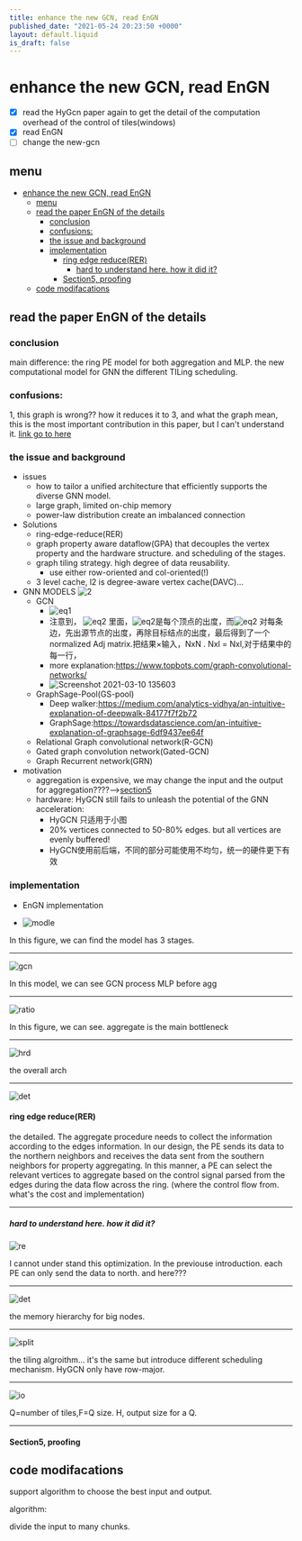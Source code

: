 ```yaml
---
title: enhance the new GCN, read EnGN
published_date: "2021-05-24 20:23:50 +0000"
layout: default.liquid
is_draft: false
--- 
```

# enhance the new GCN, read EnGN

- [x] read the HyGcn paper again to get the detail of the computation overhead of the control of tiles(windows)
- [x] read EnGN
- [ ] change the new-gcn

## menu

- [enhance the new GCN, read EnGN](#enhance-the-new-gcn-read-engn)
  - [menu](#menu)
  - [read the paper EnGN of the details](#read-the-paper-engn-of-the-details)
    - [conclusion](#conclusion)
    - [confusions:](#confusions)
    - [the issue and background](#the-issue-and-background)
    - [implementation](#implementation)
      - [ring edge reduce(RER)](#ring-edge-reducerer)
        - [hard to understand here. how it did it?](#hard-to-understand-here-how-it-did-it)
      - [Section5, proofing](#section5-proofing)
  - [code modifacations](#code-modifacations)

## read the paper EnGN of the details

### conclusion

main difference:
the ring PE model for both aggregation and MLP.
the new computational model for GNN
the different TILing scheduling.

### confusions:

1, this graph is wrong?? how it reduces it to 3, and what the graph mean, this is the most important contribution in this paper, but I can't understand it. [link go to here](#hard-to-understand-here-how-it-did-it)

### the issue and background

- issues
  - how to tailor a unified architecture that efficiently supports the diverse GNN model.
  - large graph, limited on-chip memory
  - power-law distribution create an imbalanced connection
- Solutions
  - ring-edge-reduce(RER)
  - graph property aware dataflow(GPA) that decouples the vertex property and the hardware structure. and scheduling of the stages.
  - graph tiling strategy. high degree of data reusability.
    - use either row-oriented and col-oriented(!)
  - 3 level cache, l2 is degree-aware vertex cache(DAVC)...
- GNN MODELS
![2](pics/2.png)
  - GCN
    - ![eq1](https://latex.codecogs.com/gif.latex?h^{l&plus;1}=ReLu({\widetilde{D}}^{-1/2}\widetilde{A}{\widetilde{D}}^{-1/2}h^lW^l),h^0=X)
    - 注意到，
![eq2](https://latex.codecogs.com/gif.latex?{\widetilde{D}}^{-1/2}\widetilde{A}{\widetilde{D}}^{-1/2})
里面，![eq2](https://latex.codecogs.com/gif.latex?{\widetilde{D}})是每个顶点的出度，而![eq2](https://latex.codecogs.com/gif.latex?{\widetilde{D}}^{-1/2}\widetilde{A}{\widetilde{D}}^{-1/2}) 对每条边，先出源节点的出度，再除目标结点的出度，最后得到了一个normalized Adj matrix.把结果×输入，NxN . Nxl = Nxl,对于结果中的每一行，
    - more explanation:<https://www.topbots.com/graph-convolutional-networks/>
    - ![Screenshot 2021-03-10 135603](/assets/Screenshot%202021-03-10%20135603.png)
  - GraphSage-Pool(GS-pool)
    - Deep walker:<https://medium.com/analytics-vidhya/an-intuitive-explanation-of-deepwalk-84177f7f2b72>
    - GraphSage:<https://towardsdatascience.com/an-intuitive-explanation-of-graphsage-6df9437ee64f>
  - Relational Graph convolutional network(R-GCN)
  - Gated graph convolution network(Gated-GCN)
  - Graph Recurrent network(GRN)
- motivation
  - aggregation is expensive, we may change the input and the output for aggregation????-->[section5](#section5-proofing)
  - hardware: HyGCN still fails to unleash the potential of the GNN acceleration:
    - HyGCN 只适用于小图
    - 20% vertices connected to 50-80% edges. but all vertices are evenly buffered!
    - HyGCN使用前后端，不同的部分可能使用不均匀，统一的硬件更下有效

### implementation

- EnGN implementation

- ![modle](/assets/Screenshot%202021-03-10%20125825.png)

In this figure, we can find the model has 3 stages.

---

![gcn](/assets/Screenshot%202021-03-10%20125841.png)

In this model, we can see GCN process MLP before agg

---

![ratio](/assets/Screenshot%202021-03-10%20125851.png)

In this figure, we can see. aggregate is the main bottleneck

---

![hrd](/assets/Screenshot%202021-03-10%20125909.png)

the overall arch

---

![det](/assets/Screenshot%202021-03-10%20125916.png)

#### ring edge reduce(RER)

the detailed. The aggregate procedure needs to collect the information according to  the edges information. In our design, the PE sends its data to the northern neighbors and receives the data sent from the southern neighbors for property aggregating. In this manner, a PE can select the relevant vertices to aggregate based on the control signal parsed from the edges during the data flow across the ring. (where the control flow from. what's the cost and implementation)

---

##### hard to understand here. how it did it?

![re](/assets/Screenshot%202021-03-10%20125929.png)

I cannot under stand this optimization. In the previouse introduction. each PE can only send the data to north. and here???

---

![det](/assets/Screenshot%202021-03-10%20125938.png)

the memory hierarchy for big nodes.

---

![split](/assets/Screenshot%202021-03-10%20125953.png)

the tiling algroithm... it's the same but introduce different scheduling mechanism. HyGCN only have row-major.

---

![io](/assets/Screenshot%202021-03-10%20130000.png)

Q=number of tiles,F=Q size. H, output size for a Q.

---

#### Section5, proofing

## code modifacations

support algorithm to choose the best input and output.

algorithm:

divide the input to many chunks. 